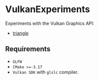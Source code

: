 # VulkanExperiments

Experiments with the Vulkan Graphics API:
- [triangle](src/experiments/triangle)

## Requirements

- `GLFW`
- `CMake >=-3.17`
- `Vulkan SDK` with `glslc` compiler.
